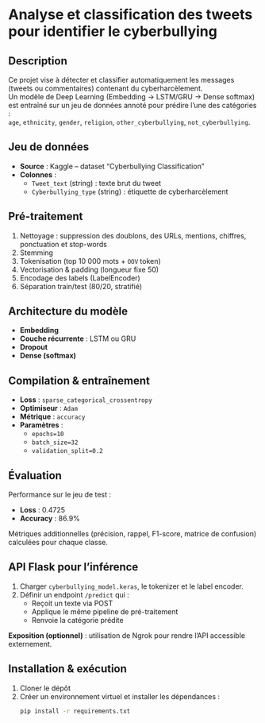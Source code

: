 # Analyse et classification des tweets pour identifier le cyberbullying

## Description
Ce projet vise à détecter et classifier automatiquement les messages (tweets ou commentaires) contenant du cyberharcèlement.  
Un modèle de Deep Learning (Embedding → LSTM/GRU → Dense softmax) est entraîné sur un jeu de données annoté pour prédire l’une des catégories :  
`age`, `ethnicity`, `gender`, `religion`, `other_cyberbullying`, `not_cyberbullying`.

## Jeu de données
- **Source** : Kaggle – dataset “Cyberbullying Classification”  
- **Colonnes** :  
  - `Tweet_text` (string) : texte brut du tweet  
  - `Cyberbullying_type` (string) : étiquette de cyberharcèlement

## Pré-traitement
1. Nettoyage : suppression des doublons, des URLs, mentions, chiffres, ponctuation et stop-words  
2. Stemming  
3. Tokenisation (top 10 000 mots + `OOV` token)  
4. Vectorisation & padding (longueur fixe 50)  
5. Encodage des labels (LabelEncoder)  
6. Séparation train/test (80/20, stratifié)

## Architecture du modèle
- **Embedding**  
- **Couche récurrente** : LSTM ou GRU  
- **Dropout**  
- **Dense (softmax)**  

## Compilation & entraînement
- **Loss** : `sparse_categorical_crossentropy`  
- **Optimiseur** : `Adam`  
- **Métrique** : `accuracy`  
- **Paramètres** :  
  - `epochs=10`  
  - `batch_size=32`  
  - `validation_split=0.2`

## Évaluation
Performance sur le jeu de test :  
- **Loss** : 0.4725  
- **Accuracy** : 86.9%  

Métriques additionnelles (précision, rappel, F1-score, matrice de confusion) calculées pour chaque classe.

## API Flask pour l’inférence
1. Charger `cyberbullying_model.keras`, le tokenizer et le label encoder.  
2. Définir un endpoint `/predict` qui :  
   - Reçoit un texte via POST  
   - Applique le même pipeline de pré-traitement  
   - Renvoie la catégorie prédite  

**Exposition (optionnel)** : utilisation de Ngrok pour rendre l’API accessible externement.

## Installation & exécution
1. Cloner le dépôt  
2. Créer un environnement virtuel et installer les dépendances :  
   ```bash
   pip install -r requirements.txt
